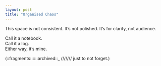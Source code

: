 ```yaml
---
layout: post
title: "Organised Chaos"
---
```


This space is not consistent. It’s not polished. It’s for clarity, not audience.

Call it a notebook.  
Call it a log.  
Either way, it’s mine.

(::fragments::::::archived::_
/////// just to not forget.)
